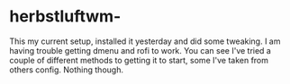 # herbstluftwm-

This my current setup, installed it yesterday and did some tweaking. I am having trouble getting dmenu and rofi to work.
You can see I've tried a couple of different methods to getting it to start, some I've taken from others config. Nothing though.
